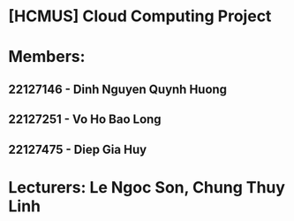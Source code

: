 # [HCMUS] Cloud Computing Project
# Members:
## 22127146 - Dinh Nguyen Quynh Huong
## 22127251 - Vo Ho Bao Long
## 22127475 - Diep Gia Huy
# Lecturers: Le Ngoc Son, Chung Thuy Linh
